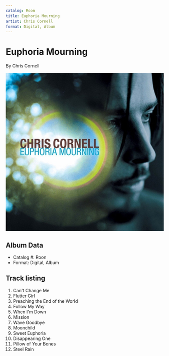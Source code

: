 ```yaml
---
catalog: Roon
title: Euphoria Mourning
artist: Chris Cornell
format: Digital, Album
---
```


# Euphoria Mourning

By Chris Cornell

![](../../assets/albumcovers/Chris_Cornell-Euphoria_Mourning.png)

## Album Data

- Catalog #: Roon
- Format: Digital, Album


## Track listing


1. Can't Change Me
2. Flutter Girl
3. Preaching the End of the World
4. Follow My Way
5. When I'm Down
6. Mission
7. Wave Goodbye
8. Moonchild
9. Sweet Euphoria
10. Disappearing One
11. Pillow of Your Bones
12. Steel Rain

